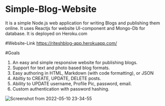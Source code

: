# Simple-Blog-Website
It is a simple Node.js web application for writing Blogs and publishing them online. It uses Reactjs for website UI-component and Mongo-Db for database.
It is deployed on Heroku.com

#Website-Link
https://riteshblog-app.herokuapp.com/

#Goals
1. An easy and simple responsive website for publishing blogs.
2. Support for text and photo based blog formats.
3. Easy authoring in HTML, Markdown (with code formatting), or JSON
4. Abiltiy to CREATE, UPDATE, DELETE posts.
5. Ability to UPDATE username, Profile Pic, password, email.
6. Custom authentication with password hashing.


![Screenshot from 2022-05-10 23-34-55](https://user-images.githubusercontent.com/88592710/167693947-7d3e34f7-7e6a-42a8-9c18-fc610f71187d.png)
